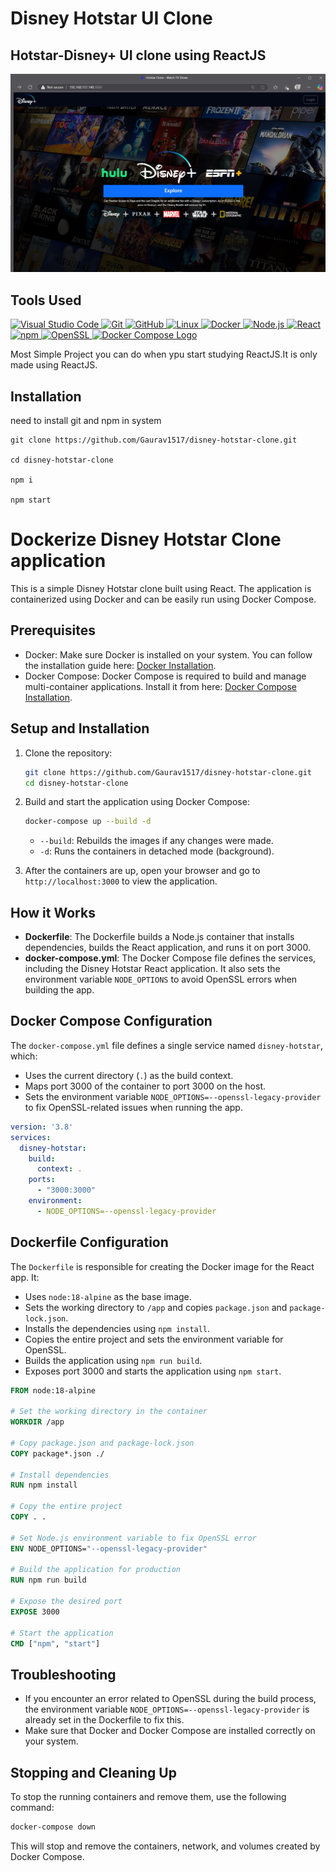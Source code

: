 # Disney Hotstar UI Clone

Hotstar-Disney+ UI clone using ReactJS
---

![snap](src/images/snap.png)

## Tools Used

<a href="https://code.visualstudio.com/">
  <img src="https://www.svgrepo.com/show/452129/vs-code.svg" alt="Visual Studio Code" width="100">
</a>
<a href="https://git-scm.com/">
  <img src="https://www.svgrepo.com/show/452210/git.svg" alt="Git" width="100">
</a>
<a href="https://github.com">
  <img src="https://www.svgrepo.com/show/475654/github-color.svg" alt="GitHub" width="100">
</a>
<a href="https://www.kernel.org">
  <img src="https://www.svgrepo.com/show/354004/linux-tux.svg" alt="Linux" width="100">
</a> 
<a href="https://www.docker.com">
  <img src="https://www.svgrepo.com/show/303231/docker-logo.svg" alt="Docker" width="100">
</a> 
<a href="https://nodejs.org/">
  <img src="https://www.svgrepo.com/show/303360/nodejs-logo.svg" alt="Node.js" width="100">
</a>
<a href="https://reactjs.org/">
  <img src="https://www.svgrepo.com/show/452092/react.svg" alt="React" width="100">
</a>
<a href="https://www.npmjs.com/">
  <img src="https://www.svgrepo.com/show/452077/npm.svg" alt="npm" width="100">
</a>
<a href="https://www.openssl.org/">
  <img src="https://www.svgrepo.com/show/473737/openssl.svg" alt="OpenSSL" width="100">
</a>
<a href="https://www.clipartmax.com/middle/m2H7K9i8N4Z5G6Z5_docker-compose-logo-docker/" target="_blank">
  <img src="https://www.clipartmax.com/png/middle/121-1217859_docker-compose-logo-docker.png" alt="Docker Compose Logo" width="100">
</a>




Most Simple Project you can do when ypu start studying ReactJS.It is only made using ReactJS.

## Installation

need to install git and npm in system

```
git clone https://github.com/Gaurav1517/disney-hotstar-clone.git

cd disney-hotstar-clone

npm i

npm start

```


#  Dockerize Disney Hotstar Clone application

This is a simple Disney Hotstar clone built using React. The application is containerized using Docker and can be easily run using Docker Compose.

## Prerequisites

- Docker: Make sure Docker is installed on your system. You can follow the installation guide here: [Docker Installation](https://docs.docker.com/get-docker/).
- Docker Compose: Docker Compose is required to build and manage multi-container applications. Install it from here: [Docker Compose Installation](https://docs.docker.com/compose/install/).

## Setup and Installation

1. Clone the repository:
    ```bash
    git clone https://github.com/Gaurav1517/disney-hotstar-clone.git
    cd disney-hotstar-clone
    ```

2. Build and start the application using Docker Compose:
    ```bash
    docker-compose up --build -d
    ```

    - `--build`: Rebuilds the images if any changes were made.
    - `-d`: Runs the containers in detached mode (background).

3. After the containers are up, open your browser and go to `http://localhost:3000` to view the application.

## How it Works

- **Dockerfile**: The Dockerfile builds a Node.js container that installs dependencies, builds the React application, and runs it on port 3000.
- **docker-compose.yml**: The Docker Compose file defines the services, including the Disney Hotstar React application. It also sets the environment variable `NODE_OPTIONS` to avoid OpenSSL errors when building the app.

## Docker Compose Configuration

The `docker-compose.yml` file defines a single service named `disney-hotstar`, which:

- Uses the current directory (`.`) as the build context.
- Maps port 3000 of the container to port 3000 on the host.
- Sets the environment variable `NODE_OPTIONS=--openssl-legacy-provider` to fix OpenSSL-related issues when running the app.

```yaml
version: '3.8'
services:
  disney-hotstar:
    build:
      context: .
    ports:
      - "3000:3000"
    environment:
      - NODE_OPTIONS=--openssl-legacy-provider
```

## Dockerfile Configuration

The `Dockerfile` is responsible for creating the Docker image for the React app. It:

- Uses `node:18-alpine` as the base image.
- Sets the working directory to `/app` and copies `package.json` and `package-lock.json`.
- Installs the dependencies using `npm install`.
- Copies the entire project and sets the environment variable for OpenSSL.
- Builds the application using `npm run build`.
- Exposes port 3000 and starts the application using `npm start`.

```Dockerfile
FROM node:18-alpine

# Set the working directory in the container
WORKDIR /app

# Copy package.json and package-lock.json
COPY package*.json ./

# Install dependencies
RUN npm install

# Copy the entire project
COPY . .

# Set Node.js environment variable to fix OpenSSL error
ENV NODE_OPTIONS="--openssl-legacy-provider"

# Build the application for production
RUN npm run build

# Expose the desired port
EXPOSE 3000

# Start the application
CMD ["npm", "start"]
```

## Troubleshooting

- If you encounter an error related to OpenSSL during the build process, the environment variable `NODE_OPTIONS=--openssl-legacy-provider` is already set in the Dockerfile to fix this.
- Make sure that Docker and Docker Compose are installed correctly on your system.

## Stopping and Cleaning Up

To stop the running containers and remove them, use the following command:

```bash
docker-compose down
```

This will stop and remove the containers, network, and volumes created by Docker Compose.

